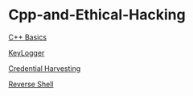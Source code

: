 # Cpp-and-Ethical-Hacking

[C++ Basics]()

[KeyLogger](https://github.com/Wvrmhat/Keylogger.git)

[Credential Harvesting]()

[Reverse Shell]()

